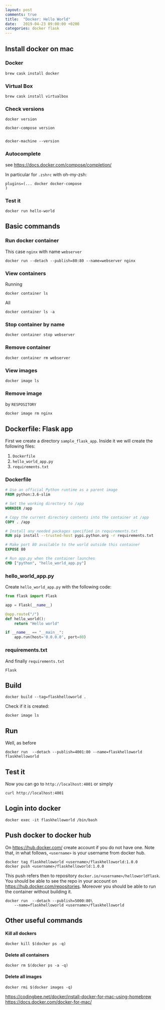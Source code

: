 ```yaml
---
layout: post
comments: true
title:  "Docker: Hello World"
date:   2019-04-23 09:00:00 +0200
categories: docker flask 
---
```



## Install docker on mac

### Docker
```
brew cask install docker
```

### Virtual Box

```
brew cask install virtualbox
```

### Check versions

```
docker version

docker-compose version


docker-machine --version
```

### Autocomplete

see <https://docs.docker.com/compose/completion/>

In particular for `.zshrc` with oh-my-zsh:
```
plugins=(... docker docker-compose
)
```

### Test it

```
docker run hello-world
```

## Basic commands



### Run docker container 

This case `nginx` with name `webserver`
```
docker run --detach --publish=80:80 --name=webserver nginx
```


### View containers

Running
```
docker container ls
```
All
```
docker container ls -a
```
### Stop container by name

```
docker container stop webserver
```

### Remove container

```
docker container rm webserver
```

### View images

```
docker image ls
```

### Remove image

by `RESPOSITORY`

```
docker image rm nginx
```

## Dockerfile: Flask app

First we create a directory `sample_flask_app`. Inside it we will create the following files:
1. `Dockerfile`
2. `hello_world_app.py`
3. `requirements.txt`

### Dockerfile

``` dockerfile
# Use an official Python runtime as a parent image
FROM python:3.6-slim

# Set the working directory to /app
WORKDIR /app

# Copy the current directory contents into the container at /app
COPY . /app

# Install any needed packages specified in requirements.txt
RUN pip install --trusted-host pypi.python.org -r requirements.txt

# Make port 80 available to the world outside this container
EXPOSE 80

# Run app.py when the container launches
CMD ["python", "hello_world_app.py"]
```

### hello_world_app.py

Create `hello_world_app.py` with the following code:
``` python
from flask import Flask

app = Flask(__name__)

@app.route("/")
def hello_world():
    return "Hello world"

if __name__ == "__main__":
    app.run(host='0.0.0.0', port=80)
```

### requirements.txt

And finally `requirements.txt`
``` shell
Flask
```

## Build

``` shell
docker build --tag=flaskhelloworld .
```

Check if it is created:

``` shell
docker image ls
```

## Run

Well, as before

``` shell
docker run  --detach --publish=4001:80 --name=flaskhelloworld flaskhelloworld
```

## Test it

Now you can go to `http://localhost:4001` or simply

``` shell
curl http://localhost:4001
```

## Login into docker

``` shell
docker exec -it flaskhelloworld /bin/bash
```

## Push docker to docker hub

On <https://hub.docker.com/> create account if you do not have one. Note that, in what follows,
`<username>` is your username from docker hub.

``` shell
docker tag flaskhelloworld <username>/flaskhelloworld:1.0.0
docker push <username>/flaskhelloworld:1.0.0
```

This push refers then to repository `docker.io/<username>/helloworldflask`.
You should be able to see the repo in your account on 
<https://hub.docker.com/repositories>.
Moreover you should be able to run the container without building it.

``` shell
docker run  --detach --publish=5000:80\
    --name=flaskhelloworld <username>/flaskhelloworld
```

## Other useful commands

#### Kill all dockers 

``` shell
docker kill $(docker ps -q)
```

#### Delete all containers 

``` shell
docker rm $(docker ps -a -q)
```

#### Delete all images

``` shell
docker rmi $(docker images -q)
```



<https://codingbee.net/docker/install-docker-for-mac-using-homebrew>
<https://docs.docker.com/docker-for-mac/>
